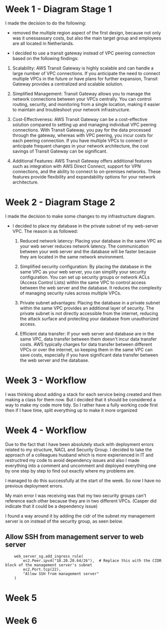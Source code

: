 # Week 1 - Diagram Stage 1
I made the decision to do the following:
- removed the multiple region aspect of the first design, because not only was it unessassary costs, but also the main target group and employees are all located in Netherlands.

- I decided to use a transit gateway instead of VPC peering connection based on the following findings:
1. Scalability: AWS Transit Gateway is highly scalable and can handle a large number of VPC connections. If you anticipate the need to connect multiple VPCs in the future or have plans for further expansion, Transit Gateway provides a centralized and scalable solution.

2. Simplified Management: Transit Gateway allows you to manage the network connections between your VPCs centrally. You can control routing, security, and monitoring from a single location, making it easier to maintain and troubleshoot your network infrastructure.

3. Cost-Effectiveness: AWS Transit Gateway can be a cost-effective solution compared to setting up and managing individual VPC peering connections. With Transit Gateway, you pay for the data processed through the gateway, whereas with VPC peering, you incur costs for each peering connection. If you have multiple VPCs to connect or anticipate frequent changes in your network architecture, the cost savings of Transit Gateway can be significant.

4. Additional Features: AWS Transit Gateway offers additional features such as integration with AWS Direct Connect, support for VPN connections, and the ability to connect to on-premises networks. These features provide flexibility and expandability options for your network architecture.

# Week 2 - Diagram Stage 2
I made the decision to make some changes to my infrastructure diagram.

- I decided to place my database in the private subnet of my web-server VPC. The reason is as followed:
    1. Reduced network latency: Placing your database in the same VPC as your web server reduces network latency. The communication between your web server and the database will be faster because they are located in the same network environment.

    2. Simplified security configuration: By placing the database in the same VPC as your web server, you can simplify your security configuration. You can set up security groups or network ACLs (Access Control Lists) within the same VPC to control access between the web server and the database. It reduces the complexity of managing security rules across multiple VPCs.

    3. Private subnet advantages: Placing the database in a private subnet within the same VPC provides an additional layer of security. The private subnet is not directly accessible from the internet, reducing the attack surface and protecting your database from unauthorized access.

    4. Efficient data transfer: If your web server and database are in the same VPC, data transfer between them doesn't incur data transfer costs. AWS typically charges for data transfer between different VPCs or over the internet, so keeping them in the same VPC can save costs, especially if you have significant data transfer between the web server and the database.

# Week 3 - Workflow
I was thinking about adding a stack for each service being created and then making a class for them now. But I decided that it should be considered a way to make my code more tidy. So I rather have a fully working code first then if I have time, split everything up to make it more organized

# Week 4 - Workflow
Due to the fact that I have been absolutely stuck with deployment errors related to my structure, NACL and Security Group. I decided to take the approach of a colleagues husband which is more expierienced in IT and restructred my code to avoid dependency issues and also I made everything into a comment and uncomment and deployed everything one by one step by step to find out exactly where my problems are.

I managed to do this successfully at the start of the week. So now I have no previous deployment errors.

My main error I was receiving was that my two security groups can't reference each other because they are in two different VPCs. (Casper did indicate that it could be a dependency issue)

I found a way around it by adding the cidr of the subnet my management server is on instead of the security group, as seen below.

## Allow SSH from management server to web server
        web_server_sg.add_ingress_rule(
            ec2.Peer.ipv4("10.20.20.64/26"),  # Replace this with the CIDR block of the management server's subnet
            ec2.Port.tcp(22),
            "Allow SSH from management server"
        )


# Week 5

# Week 6